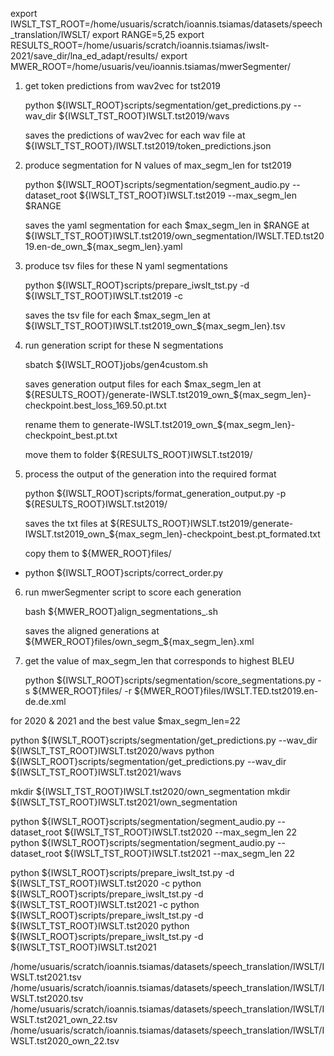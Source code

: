 export IWSLT_TST_ROOT=/home/usuaris/scratch/ioannis.tsiamas/datasets/speech_translation/IWSLT/
export RANGE=5,25
export RESULTS_ROOT=/home/usuaris/scratch/ioannis.tsiamas/iwslt-2021/save_dir/lna_ed_adapt/results/
export MWER_ROOT=/home/usuaris/veu/ioannis.tsiamas/mwerSegmenter/

1. get token predictions from wav2vec for tst2019

	python ${IWSLT_ROOT}scripts/segmentation/get_predictions.py --wav_dir ${IWSLT_TST_ROOT}IWSLT.tst2019/wavs

	saves the predictions of wav2vec for each wav file at ${IWSLT_TST_ROOT}/IWSLT.tst2019/token_predictions.json

2. produce segmentation for N values of max_segm_len for tst2019

	python ${IWSLT_ROOT}scripts/segmentation/segment_audio.py --dataset_root ${IWSLT_TST_ROOT}IWSLT.tst2019 --max_segm_len $RANGE

	saves the yaml segmentation for each $max_segm_len in $RANGE at ${IWSLT_TST_ROOT}IWSLT.tst2019/own_segmentation/IWSLT.TED.tst2019.en-de_own_${max_segm_len}.yaml

3. produce tsv files for these N yaml segmentations

	python ${IWSLT_ROOT}scripts/prepare_iwslt_tst.py -d ${IWSLT_TST_ROOT}IWSLT.tst2019 -c

	saves the tsv file for each $max_segm_len at ${IWSLT_TST_ROOT}IWSLT.tst2019_own_${max_segm_len}.tsv

4. run generation script for these N segmentations

	sbatch ${IWSLT_ROOT}jobs/gen4custom.sh

	saves generation output files for each $max_segm_len at ${RESULTS_ROOT}/generate-IWSLT.tst2019_own_${max_segm_len}-checkpoint.best_loss_169.50.pt.txt

	rename them to generate-IWSLT.tst2019_own_${max_segm_len}-checkpoint_best.pt.txt

	move them to folder ${RESULTS_ROOT}IWSLT.tst2019/

5. process the output of the generation into the required format

	python ${IWSLT_ROOT}scripts/format_generation_output.py -p ${RESULTS_ROOT}IWSLT.tst2019/

	saves the txt files at ${RESULTS_ROOT}IWSLT.tst2019/generate-IWSLT.tst2019_own_${max_segm_len}-checkpoint_best.pt_formated.txt

	copy them to ${MWER_ROOT}files/

- python ${IWSLT_ROOT}scripts/correct_order.py

6. run mwerSegmenter script to score each generation

	bash ${MWER_ROOT}align_segmentations_.sh

	saves the aligned generations at ${MWER_ROOT}files/own_segm_${max_segm_len}.xml

7. get the value of max_segm_len that corresponds to highest BLEU

	python ${IWSLT_ROOT}scripts/segmentation/score_segmentations.py -s ${MWER_ROOT}files/ -r ${MWER_ROOT}files/IWSLT.TED.tst2019.en-de.de.xml


for 2020 & 2021 and the best value $max_segm_len=22

python ${IWSLT_ROOT}scripts/segmentation/get_predictions.py --wav_dir ${IWSLT_TST_ROOT}IWSLT.tst2020/wavs
python ${IWSLT_ROOT}scripts/segmentation/get_predictions.py --wav_dir ${IWSLT_TST_ROOT}IWSLT.tst2021/wavs

mkdir ${IWSLT_TST_ROOT}IWSLT.tst2020/own_segmentation
mkdir ${IWSLT_TST_ROOT}IWSLT.tst2021/own_segmentation

python ${IWSLT_ROOT}scripts/segmentation/segment_audio.py --dataset_root ${IWSLT_TST_ROOT}IWSLT.tst2020 --max_segm_len 22
python ${IWSLT_ROOT}scripts/segmentation/segment_audio.py --dataset_root ${IWSLT_TST_ROOT}IWSLT.tst2021 --max_segm_len 22

python ${IWSLT_ROOT}scripts/prepare_iwslt_tst.py -d ${IWSLT_TST_ROOT}IWSLT.tst2020 -c
python ${IWSLT_ROOT}scripts/prepare_iwslt_tst.py -d ${IWSLT_TST_ROOT}IWSLT.tst2021 -c
python ${IWSLT_ROOT}scripts/prepare_iwslt_tst.py -d ${IWSLT_TST_ROOT}IWSLT.tst2020
python ${IWSLT_ROOT}scripts/prepare_iwslt_tst.py -d ${IWSLT_TST_ROOT}IWSLT.tst2021

/home/usuaris/scratch/ioannis.tsiamas/datasets/speech_translation/IWSLT/IWSLT.tst2021.tsv
/home/usuaris/scratch/ioannis.tsiamas/datasets/speech_translation/IWSLT/IWSLT.tst2020.tsv
/home/usuaris/scratch/ioannis.tsiamas/datasets/speech_translation/IWSLT/IWSLT.tst2021_own_22.tsv
/home/usuaris/scratch/ioannis.tsiamas/datasets/speech_translation/IWSLT/IWSLT.tst2020_own_22.tsv